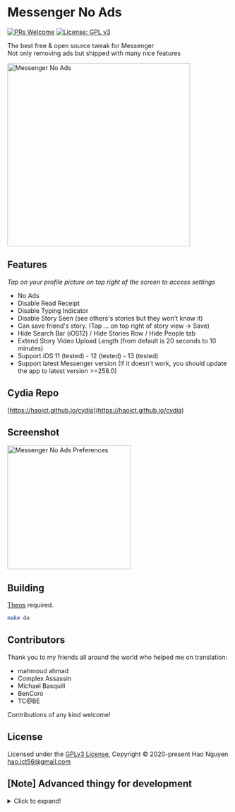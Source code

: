 # Messenger No Ads

[![PRs Welcome](https://img.shields.io/badge/PRs-welcome-brightgreen.svg?style=flat-square)](http://makeapullrequest.com)
[![License: GPL v3](https://img.shields.io/badge/License-GPLv3-blue.svg)](./LICENSE)

The best free & open source tweak for Messenger  
Not only removing ads but shipped with many nice features

<img src="https://haoict.github.io/cydia/images/mnabanner.jpg" alt="Messenger No Ads" width="414"/>

## Features
*Tap on your profile picture on top right of the screen to access settings*
- No Ads
- Disable Read Receipt
- Disable Typing Indicator
- Disable Story Seen (see others's stories but they won't know it)
- Can save friend's story. (Tap ... on top right of story view -> Save)
- Hide Search Bar (iOS12) / Hide Stories Row / Hide People tab
- Extend Story Video Upload Length (from default is 20 seconds to 10 minutes)
- Support iOS 11 (tested) - 12 (tested) - 13 (tested)
- Support latest Messenger version (If it doesn't work, you should update the app to latest version >=258.0)

## Cydia Repo

[https://haoict.github.io/cydia](https://haoict.github.io/cydia)

## Screenshot

<img src="https://haoict.github.io/cydia/images/mnapref.png" alt="Messenger No Ads Preferences" width="280"/>

## Building

[Theos](https://github.com/theos/theos) required.

```bash
make do
```

## Contributors

Thank you to my friends all around the world who helped me on translation:  
- mahmoud ahmad  
- Complex Assassin  
- Michael Basquill  
- BenCoro  
- TC@BE  

Contributions of any kind welcome!

## License

Licensed under the [GPLv3 License](./LICENSE), Copyright © 2020-present Hao Nguyen <hao.ict56@gmail.com>

## [Note] Advanced thingy for development
<details>
  <summary>Click to expand!</summary>
  
  Add your device IP in `~/.bash_profile` or in project's `Makefile` for faster deployment
  ```base
  THEOS_DEVICE_IP = 192.168.1.21
  ```

  Add SSH key for target deploy device so you don't have to enter ssh root password every time
  ```bash
  cat ~/.ssh/id_rsa.pub | ssh -p 22 root@192.168.1.21 "mkdir -p ~/.ssh && cat >> ~/.ssh/authorized_keys"
  ```

  Build the final package
  ```bash
  FINALPACKAGE=1 make package
  ```

</details>